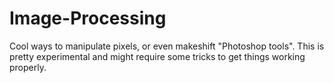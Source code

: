 # Image-Processing
Cool ways to manipulate pixels, or even makeshift "Photoshop tools".
This is pretty experimental and might require some tricks to get things working properly.
